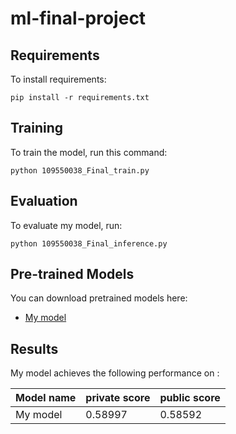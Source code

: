 # ml-final-project

## Requirements

To install requirements:

```setup
pip install -r requirements.txt
```

## Training

To train the model, run this command:

```train
python 109550038_Final_train.py
```

## Evaluation

To evaluate my model, run:

```eval
python 109550038_Final_inference.py
```

## Pre-trained Models

You can download pretrained models here:

- [My model](https://drive.google.com/drive/folders/1oKaxiLyL4Oi3-_eD9PAg74Nc-7Zt4AFV?usp=sharing)

## Results

My model achieves the following performance on :

| Model name         | private score   | public score   |
| ------------------ |---------------- | -------------- |
| My model           |     0.58997     |    0.58592     |
